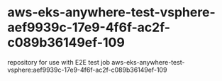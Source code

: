 # aws-eks-anywhere-test-vsphere-aef9939c-17e9-4f6f-ac2f-c089b36149ef-109
repository for use with E2E test job aws-eks-anywhere-test-vsphere:aef9939c-17e9-4f6f-ac2f-c089b36149ef-109
